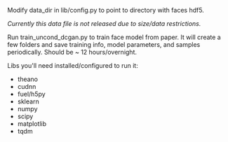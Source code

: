 Modify data_dir in lib/config.py to point to directory with faces hdf5.

*Currently this data file is not released due to size/data restrictions.* 

Run train_uncond_dcgan.py to train face model from paper. It will create a few folders and save training info, model parameters, and samples periodically. Should be ~ 12 hours/overnight.

Libs you'll need installed/configured to run it:
- theano
- cudnn
- fuel/h5py
- sklearn
- numpy
- scipy
- matplotlib
- tqdm